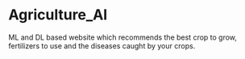 # Agriculture_AI
ML and DL based website which recommends the best crop to grow, fertilizers to use and the diseases caught by your crops.
